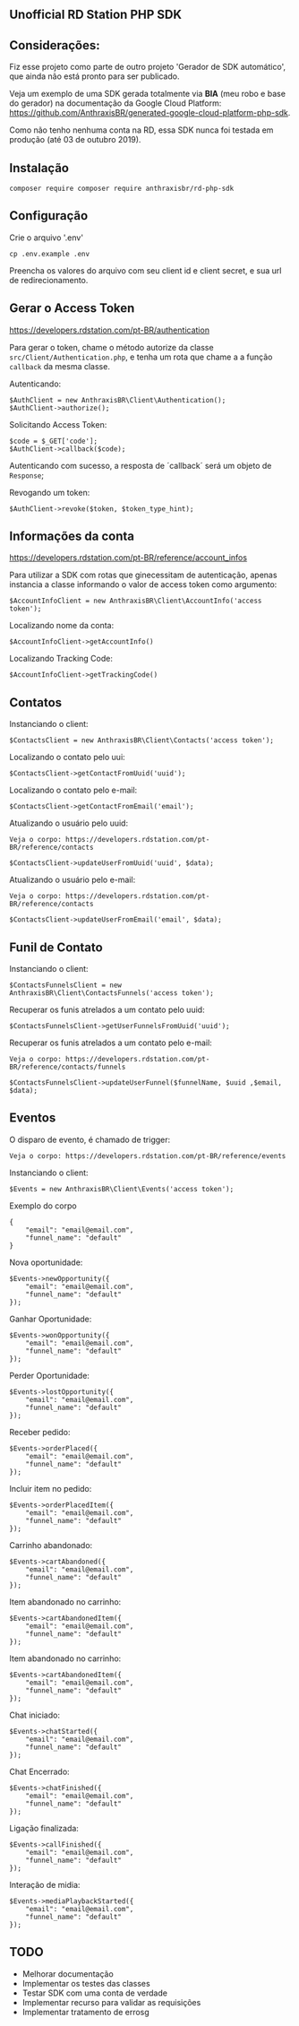 ## Unofficial RD Station PHP SDK

## Considerações:

Fiz esse projeto como parte de outro projeto 'Gerador de SDK automático', que ainda não está pronto para ser publicado.

Veja um exemplo de uma SDK gerada totalmente via **BIA** (meu robo e base do gerador) na documentação da Google Cloud Platform: https://github.com/AnthraxisBR/generated-google-cloud-platform-php-sdk.

Como não tenho nenhuma conta na RD, essa SDK nunca foi testada em produção (até 03 de outubro 2019).


## Instalação

    composer require composer require anthraxisbr/rd-php-sdk

## Configuração

Crie o arquivo '.env'

    cp .env.example .env
    
Preencha os valores do arquivo com seu client id e client secret, e sua url de redirecionamento.

## Gerar o Access Token

https://developers.rdstation.com/pt-BR/authentication

Para gerar o token, chame o método autorize da classe `src/Client/Authentication.php`, e tenha um rota que chame a a função `callback` da mesma classe.

Autenticando:
    
    $AuthClient = new AnthraxisBR\Client\Authentication();
    $AuthClient->authorize();

Solicitando Access Token:

    $code = $_GET['code'];
    $AuthClient->callback($code);
  
Autenticando com sucesso, a resposta de ´callback´ será um objeto de `Response`;

Revogando um token:


    $AuthClient->revoke($token, $token_type_hint);

    
## Informações da conta

https://developers.rdstation.com/pt-BR/reference/account_infos

Para utilizar a SDK com rotas que ginecessitam de autenticação, apenas instancia a classe informando o valor de access token como argumento:

    $AccountInfoClient = new AnthraxisBR\Client\AccountInfo('access token');

Localizando nome da conta:

    $AccountInfoClient->getAccountInfo()
    
Localizando Tracking Code:

    $AccountInfoClient->getTrackingCode()


## Contatos

Instanciando o client:

    
    $ContactsClient = new AnthraxisBR\Client\Contacts('access token');

Localizando o contato pelo uui:

    $ContactsClient->getContactFromUuid('uuid');
    
Localizando o contato pelo e-mail:

    $ContactsClient->getContactFromEmail('email');
    
    
Atualizando o usuário pelo uuid:
    
    Veja o corpo: https://developers.rdstation.com/pt-BR/reference/contacts
    
    $ContactsClient->updateUserFromUuid('uuid', $data);

Atualizando o usuário pelo e-mail:

    Veja o corpo: https://developers.rdstation.com/pt-BR/reference/contacts
    
    $ContactsClient->updateUserFromEmail('email', $data);

## Funil de Contato

Instanciando o client:
    
    $ContactsFunnelsClient = new AnthraxisBR\Client\ContactsFunnels('access token');

Recuperar os funis atrelados a um contato pelo uuid:

    $ContactsFunnelsClient->getUserFunnelsFromUuid('uuid');


Recuperar os funis atrelados a um contato pelo e-mail:
    
    Veja o corpo: https://developers.rdstation.com/pt-BR/reference/contacts/funnels

    $ContactsFunnelsClient->updateUserFunnel($funnelName, $uuid ,$email, $data);

## Eventos

O disparo de evento, é chamado de trigger:

    Veja o corpo: https://developers.rdstation.com/pt-BR/reference/events
    
Instanciando o client:
    
    $Events = new AnthraxisBR\Client\Events('access token');

Exemplo do corpo
    
    {
        "email": "email@email.com",
        "funnel_name": "default"
    }
    

Nova oportunidade:
    
    $Events->newOpportunity({
        "email": "email@email.com",
        "funnel_name": "default"
    });
       
Ganhar Oportunidade:
    
    $Events->wonOpportunity({
        "email": "email@email.com",
        "funnel_name": "default"
    });
    
Perder Oportunidade:
    
    $Events->lostOpportunity({
        "email": "email@email.com",
        "funnel_name": "default"
    });
      
Receber pedido:
    
    $Events->orderPlaced({
        "email": "email@email.com",
        "funnel_name": "default"
    });
      
Incluir item no pedido:
    
    $Events->orderPlacedItem({
        "email": "email@email.com",
        "funnel_name": "default"
    });
      
      
Carrinho abandonado:
    
    $Events->cartAbandoned({
        "email": "email@email.com",
        "funnel_name": "default"
    });
      
    
Item abandonado no carrinho:
    
    $Events->cartAbandonedItem({
        "email": "email@email.com",
        "funnel_name": "default"
    });
    
Item abandonado no carrinho:
    
    $Events->cartAbandonedItem({
        "email": "email@email.com",
        "funnel_name": "default"
    });

Chat iniciado:

    $Events->chatStarted({
        "email": "email@email.com",
        "funnel_name": "default"
    });

Chat Encerrado:

    $Events->chatFinished({
        "email": "email@email.com",
        "funnel_name": "default"
    });

Ligação finalizada:

    $Events->callFinished({
        "email": "email@email.com",
        "funnel_name": "default"
    });

Interação de midia:

    
    $Events->mediaPlaybackStarted({
        "email": "email@email.com",
        "funnel_name": "default"
    });



## TODO

 - Melhorar documentação
 - Implementar os testes das classes
 - Testar SDK com uma conta de verdade
 - Implementar recurso para validar as requisições
 - Implementar tratamento de errosg
